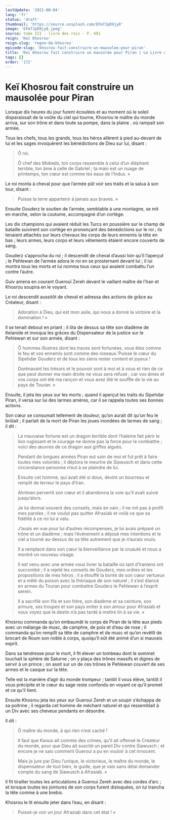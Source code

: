 ```yaml
---
lastUpdate: '2021-08-04'
lang: 'fr'
status: 'draft'
thumbnail: 'https://source.unsplash.com/EFm7JpD9jy8'
image: 'EFm7JpD9jy8.jpeg'
source: tome III - livre des rois - P. 491
reign: 'Keï Khosrou'
reign-slug: 'regne-de-khosrou'
episode-slug: 'khosrou-fait-construire-un-mausolee-pour-piran'
title: 'Keï Khosrou fait construire un mausolée pour Piran | Le Livre des Rois | Shâhnâmeh'
tags: []
order: '172'
---
```


<!-- LTeX: language=fr -->

# Keï Khosrou fait construire un mausolée pour Piran

Lorsque dix heures du jour furent écoulées et au moment où le soleil disparaissait de la voûte du ciel qui tourne, Khosrou le maître du monde arriva, sur son trône et dans toute sa pompe, dans la plaine
. où rampait son armée.

Tous les chefs, tous les grands, tous les héros allèrent à pied au-devant de lui et les sages invoquèrent les bénédictions de Dieu sur lui, disant :

> Ô roi.
>
> Ô chef des Mobeds, ton corps ressemble à celui d’un éléphant terrible, ton âme à celle de Gabriel ; ta main est un nuage de printemps, ton cœur est comme les eaux de l’Indus. »

Le roi monta à cheval pour que l’armée pût voir ses traits et la salua à son tour, disant :

> Puisse la terre appartenir à jamais aux braves. »

Ensuite Gouderz le soutien de l’armée, semblable à une montagne, se mit en marche, selon la coutume, accompagné d’un cortège.

Les dix champions qui avaient réduit les Turcs en poussière sur le champ de bataille suivirent son cortège en prononçant des bénédictions sur le roi ; ils tenaient attachés sur leurs chevaux les corps de leurs ennemis la tête en bas ; leurs armes, leurs corps et leurs vêtements étaient encore couverts de sang.

Gouderz s’approcha du roi ; il descendit de cheval d’aussi loin qu’il l’aperçut ; le Pehlewan de l’armée adora le roi en se prosternant devant lui ; il lui montra tous les morts et lui nomma tous ceux qui avaient combattu l’un contre l’autre.

Guiv amena en courant Guerouï Zereh devant le vaillant maître de l’Iran et Khosrou soupira en le voyant.

Le roi descendit aussitôt de cheval et adressa des actions de grâce au Créateur, disant :

> Adoration à Dieu, qui est mon asile, qui nous a donné la victoire et la domination ! »

Il se tenait debout en priant ; il ôta de dessus sa tête son diadème de Keïanide et invoqua les grâces du Dispensateur de la justice sur le Pehlewan et sur son armée, disant :

> Ô hommes illustres dont les traces sont fortunées, vous êtes comme le feu et vos ennemis sont comme des roseaux.’Puisse le cœur du Sipehdar Gouderz et de tous les siens rester content et joyeux !
>
> Dorénavant les trésors et le pouvoir sont à moi et à vous et rien de ce que peut donner ma main droite ne vous sera refusé ; car vos âmes et vos corps ont été ma rançon et vous avez ôté le souffle de la vie au pays de Touran. »

Ensuite, il jeta les yeux sur les morts ; quand il aperçut les traits du Sipehdar Piran, il versa sur lui des larmes amères, car il se rappela toutes ses bonnes actions.

Son cœur se consumait tellement de douleur, qu’on aurait dit qu’un feu le brûlait ; il parlait de la mort de Piran les joues inondées de larmes de sang ; il dit :

> La mauvaise fortune est un dragon terrible dont l’haleine fait périr le lion rugissant et le courage ne donne pas la force pour le combattre ; voici des œuvres de ce dragon aux griffes aiguës.
>
> Pendant de longues années Piran eut soin de moi et fut prêt à faire toutes mes volontés ; il déplora le meurtre de Siawusch et dans cette circonstance personne n’eut à se plaindre de lui.
>
> Ensuite cet homme, qui avait été si doux, devint un bourreau et remplit de terreur le pays d’Iran.
>
> Ahriman pervertit son cœur et il abandonna la voie qu’il avait suivie jusqu’alors.
>
> Je lui donnai souvent des conseils, mais en vain ; il ne mit pas à profit mes paroles ; il ne voulut pas quitter Afrasiab et voilà ce que sa fidélité à ce roi lui a valu.
>
> J’avais en vue pour lui d’autres récompenses, je lui avais préparé un trône et un diadème ; mais l’événement a déjoué mes intentions et le ciel a tourné au-dessus de sa tête autrement que je n’aurais voulu.
>
> Il a remplacé dans son cœur la bienveillance par la cruauté et nous a montré un nouveau visage.
>
> Il est venu avec une armée vous livrer la bataille où tant d’Iraniens ont succombé ; il a rejeté les conseils de Gouderz, mes ordres et les propositions de mes héros ; il a étouffé la bonté de son cœur vertueux et a mêlé du poison avec la thériaque de son naturel ; il s’est élancé en armes du Touran pour combattre Gouderz le Pehlewan à l’esprit serein.
>
> Il a sacrifié son fils et son frère, son diadème et sa ceinture, son armure, ses troupes et son pays entier à son amour pour Afrasiab et vous voyez que le destin n’a pas tardé à mettre lin à sa vie. »

Khosrou commanda qu’on embaumât le corps de Piran de la tête aux pieds avec un mélange de musc, de camphre, de poix et d’eau de rose ; il commanda qu’on remplît sa tête de camphre et de musc et qu’on revêtît de brocart de Roum son noble à corps, quoiqu’il eût été animé d’un si mauvais esprit.

Dans sa tendresse pour le mort, il fit élever un tombeau dont le sommet touchait la sphère de Saturne ; on y plaça des trônes massifs et dignes de servir à un prince ; on assit sur un de ces trônes le Pehlewan couvert de ses armes et le casque sur la tête.

Telle est la manière d’agir du monde trompeur ; tantôt il vous élève, tantôt il vous précipite et le cœur du sage reste confondu en voyant ce qu’il promet et ce qu’il tient.

Ensuite Khosrou jeta les yeux sur Gueroui Zereh et un soupir s’échappa de sa poitrine ; il regarda cet homme de méchant naturel et qui ressemblait à un Div avec ses cheveux pendants en désordre.

Il dit :

> Ô maître du monde, à qui rien n’est caché !
>
> Il faut que Kaous ait commis des crimes, qu’il ait offensé le Créateur du monde, pour que Dieu ait suscité un pareil Div contre Siawusch ; et encore je ne sais comment Gueroui a pu en vouloir à cet innocent.
>
> Mais je jure par Dieu l’unique, le victorieux, le maître du monde, le dispensateur de tout bien, le guide, que je vais sans délai demander compte du sang de Siawusch à Afrasiab. »

Il fit tirailler toutes les articulations à Gueroui Zereh avec des cordes d’arc ; et lorsque toutes les jointures de son corps furent disloquées, on lui trancha la tête comme à une brebis.

Khosrou le lit ensuite jeter dans l’eau, en disant :

> Puissé-je voir un jour Afrasiab dans cet état ! »
